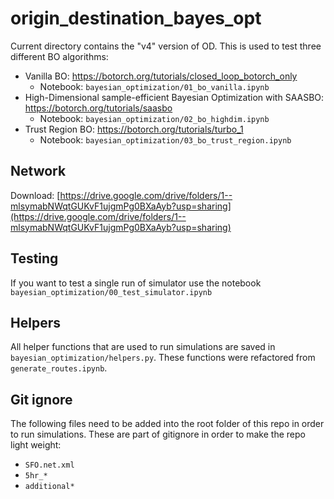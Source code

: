 # origin_destination_bayes_opt

Current directory contains the "v4" version of OD. This is used to test three different BO algorithms:
- Vanilla BO: https://botorch.org/tutorials/closed_loop_botorch_only
  - Notebook: `bayesian_optimization/01_bo_vanilla.ipynb`
- High-Dimensional sample-efficient Bayesian Optimization with SAASBO: https://botorch.org/tutorials/saasbo
  - Notebook: `bayesian_optimization/02_bo_highdim.ipynb`
- Trust Region BO: https://botorch.org/tutorials/turbo_1
  - Notebook: `bayesian_optimization/03_bo_trust_region.ipynb`

## Network
Download:
[https://drive.google.com/drive/folders/1--mlsymabNWqtGUKvF1ujgmPg0BXaAyb?usp=sharing](https://drive.google.com/drive/folders/1--mlsymabNWqtGUKvF1ujgmPg0BXaAyb?usp=sharing)


## Testing

If you want to test a single run of simulator use the notebook `bayesian_optimization/00_test_simulator.ipynb`

## Helpers

All helper functions that are used to run simulations are saved in `bayesian_optimization/helpers.py`. These functions were refactored from `generate_routes.ipynb`.

## Git ignore
The following files need to be added into the root folder of this repo in order to run simulations. These are part of gitignore in order to make the repo light weight:
- `SFO.net.xml`
- `5hr_*`
- `additional*`

